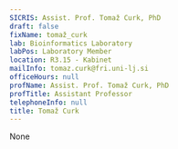 ```yaml
---
SICRIS: Assist. Prof. Tomaž Curk, PhD
draft: false
fixName: tomaž_curk
lab: Bioinformatics Laboratory
labPos: Laboratory Member
location: R3.15 - Kabinet
mailInfo: tomaz.curk@fri.uni-lj.si
officeHours: null
profName: Assist. Prof. Tomaž Curk, PhD
profTitle: Assistant Professor
telephoneInfo: null
title: Tomaž Curk
---
```


None